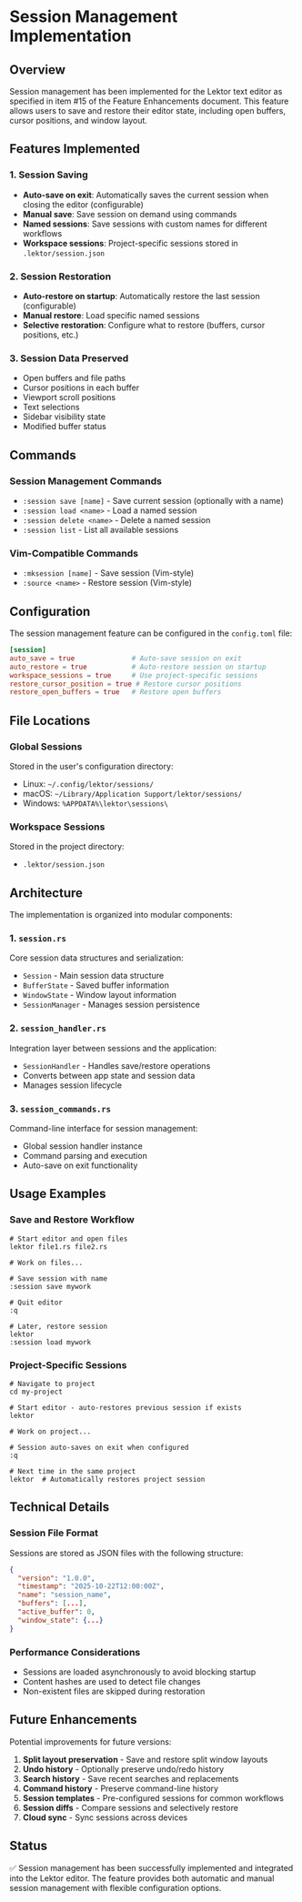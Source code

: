 # Session Management Implementation

## Overview
Session management has been implemented for the Lektor text editor as specified in item #15 of the Feature Enhancements document. This feature allows users to save and restore their editor state, including open buffers, cursor positions, and window layout.

## Features Implemented

### 1. Session Saving
- **Auto-save on exit**: Automatically saves the current session when closing the editor (configurable)
- **Manual save**: Save session on demand using commands
- **Named sessions**: Save sessions with custom names for different workflows
- **Workspace sessions**: Project-specific sessions stored in `.lektor/session.json`

### 2. Session Restoration
- **Auto-restore on startup**: Automatically restore the last session (configurable)
- **Manual restore**: Load specific named sessions
- **Selective restoration**: Configure what to restore (buffers, cursor positions, etc.)

### 3. Session Data Preserved
- Open buffers and file paths
- Cursor positions in each buffer
- Viewport scroll positions
- Text selections
- Sidebar visibility state
- Modified buffer status

## Commands

### Session Management Commands
- `:session save [name]` - Save current session (optionally with a name)
- `:session load <name>` - Load a named session
- `:session delete <name>` - Delete a named session
- `:session list` - List all available sessions

### Vim-Compatible Commands
- `:mksession [name]` - Save session (Vim-style)
- `:source <name>` - Restore session (Vim-style)

## Configuration

The session management feature can be configured in the `config.toml` file:

```toml
[session]
auto_save = true              # Auto-save session on exit
auto_restore = true           # Auto-restore session on startup
workspace_sessions = true     # Use project-specific sessions
restore_cursor_position = true # Restore cursor positions
restore_open_buffers = true   # Restore open buffers
```

## File Locations

### Global Sessions
Stored in the user's configuration directory:
- Linux: `~/.config/lektor/sessions/`
- macOS: `~/Library/Application Support/lektor/sessions/`
- Windows: `%APPDATA%\lektor\sessions\`

### Workspace Sessions
Stored in the project directory:
- `.lektor/session.json`

## Architecture

The implementation is organized into modular components:

### 1. `session.rs`
Core session data structures and serialization:
- `Session` - Main session data structure
- `BufferState` - Saved buffer information
- `WindowState` - Window layout information
- `SessionManager` - Manages session persistence

### 2. `session_handler.rs`
Integration layer between sessions and the application:
- `SessionHandler` - Handles save/restore operations
- Converts between app state and session data
- Manages session lifecycle

### 3. `session_commands.rs`
Command-line interface for session management:
- Global session handler instance
- Command parsing and execution
- Auto-save on exit functionality

## Usage Examples

### Save and Restore Workflow
```
# Start editor and open files
lektor file1.rs file2.rs

# Work on files...

# Save session with name
:session save mywork

# Quit editor
:q

# Later, restore session
lektor
:session load mywork
```

### Project-Specific Sessions
```
# Navigate to project
cd my-project

# Start editor - auto-restores previous session if exists
lektor

# Work on project...

# Session auto-saves on exit when configured
:q

# Next time in the same project
lektor  # Automatically restores project session
```

## Technical Details

### Session File Format
Sessions are stored as JSON files with the following structure:
```json
{
  "version": "1.0.0",
  "timestamp": "2025-10-22T12:00:00Z",
  "name": "session_name",
  "buffers": [...],
  "active_buffer": 0,
  "window_state": {...}
}
```

### Performance Considerations
- Sessions are loaded asynchronously to avoid blocking startup
- Content hashes are used to detect file changes
- Non-existent files are skipped during restoration

## Future Enhancements

Potential improvements for future versions:
1. **Split layout preservation** - Save and restore split window layouts
2. **Undo history** - Optionally preserve undo/redo history
3. **Search history** - Save recent searches and replacements
4. **Command history** - Preserve command-line history
5. **Session templates** - Pre-configured sessions for common workflows
6. **Session diffs** - Compare sessions and selectively restore
7. **Cloud sync** - Sync sessions across devices

## Status

✅ Session management has been successfully implemented and integrated into the Lektor editor.
The feature provides both automatic and manual session management with flexible configuration options.
